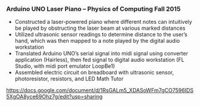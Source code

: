 ### Arduino UNO Laser Piano – Physics of Computing Fall 2015
* Constructed a laser-powered piano where different notes can intuitively be played by obstructing the laser beam at
various marked distances
* Utilized ultrasonic sensor readings to determine distance to the user’s hand, which was then mapped to a note played
by the digital audio workstation
* Translated Arduino UNO’s serial signal into midi signal using converter application (Hairless), then fed signal to
digital audio workstation (FL Studio, with midi port emulator LoopBe1)
* Assembled electric circuit on breadboard with ultrasonic sensor, photoresistor, resistors, and LED
Math Tutor

https://docs.google.com/document/d/1RsGALm5_XDASoWFm7gCO7596IDS5XgOA8yce69Ohz7g/edit?usp=sharing
